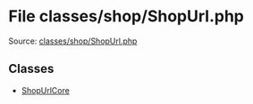 File classes/shop/ShopUrl.php
=========

Source: [classes/shop/ShopUrl.php](https://github.com/PrestaShop/PrestaShop/blob/1.5.0.15/classes/shop/ShopUrl.php)


Classes
-------

* [ShopUrlCore](class.ShopUrlCore.md)

